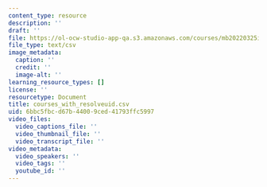 ```yaml
---
content_type: resource
description: ''
draft: ''
file: https://ol-ocw-studio-app-qa.s3.amazonaws.com/courses/mb20220325i/courses_with_resolveuid.csv
file_type: text/csv
image_metadata:
  caption: ''
  credit: ''
  image-alt: ''
learning_resource_types: []
license: ''
resourcetype: Document
title: courses_with_resolveuid.csv
uid: 6bbc5fbc-d67b-4400-9ced-41793ffc5997
video_files:
  video_captions_file: ''
  video_thumbnail_file: ''
  video_transcript_file: ''
video_metadata:
  video_speakers: ''
  video_tags: ''
  youtube_id: ''
---
```


